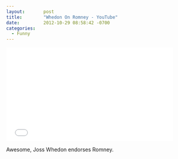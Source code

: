 ```yaml
---
layout:       post
title:        "Whedon On Romney - YouTube"
date:         2012-10-29 08:58:42 -0700
categories:
  - Funny
---
```


<iframe class="embedly-embed" src="//cdn.embedly.com/widgets/media.html?src=https%3A%2F%2Fwww.youtube.com%2Fembed%2F6TiXUF9xbTo%3Ffeature%3Doembed&url=https%3A%2F%2Fwww.youtube.com%2Fwatch%3Fv%3D6TiXUF9xbTo&image=https%3A%2F%2Fi.ytimg.com%2Fvi%2F6TiXUF9xbTo%2Fhqdefault.jpg&key=d815972c91e546edb5d2d02e509f8b1c&type=text%2Fhtml&schema=youtube" width="450" height="253" scrolling="no" frameborder="0" allowfullscreen></iframe>

Awesome, Joss Whedon endorses Romney.
